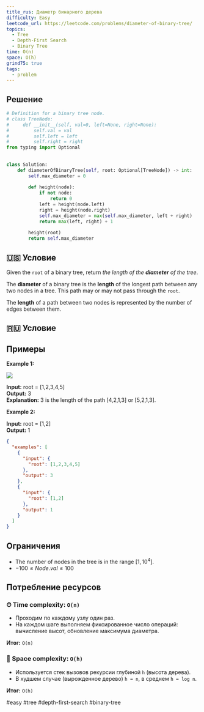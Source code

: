 ```yaml
---
title_rus: Диаметр бинарного дерева
difficulty: Easy
leetcode_url: https://leetcode.com/problems/diameter-of-binary-tree/
topics:
  - Tree
  - Depth-First Search
  - Binary Tree
time: O(n)
space: O(h)
grind75: true
tags:
  - problem
---
```


## Решение

```python
# Definition for a binary tree node.  
# class TreeNode:  
#     def __init__(self, val=0, left=None, right=None):  
#         self.val = val  
#         self.left = left  
#         self.right = right  
from typing import Optional  
  
  
class Solution:  
    def diameterOfBinaryTree(self, root: Optional[TreeNode]) -> int:  
        self.max_diameter = 0  
  
        def height(node):  
            if not node:  
                return 0  
            left = height(node.left)  
            right = height(node.right)  
            self.max_diameter = max(self.max_diameter, left + right)  
            return max(left, right) + 1  
  
        height(root)  
        return self.max_diameter
```

## 🇺🇸 Условие

Given the `root` of a binary tree, return _the length of the **diameter** of the tree_.

The **diameter** of a binary tree is the **length** of the longest path between any two nodes in a tree. This path may or may not pass through the `root`.

The **length** of a path between two nodes is represented by the number of edges between them.

## 🇷🇺 Условие

<!-- Место для вставки перевода на русском языке -->

## Примеры

**Example 1:**

![](https://assets.leetcode.com/uploads/2021/03/06/diamtree.jpg)

**Input:** root = [1,2,3,4,5]  
**Output:** 3  
**Explanation:** 3 is the length of the path [4,2,1,3] or [5,2,1,3].  

**Example 2:**

**Input:** root = [1,2]  
**Output:** 1  

```json
{
  "examples": [
    {
      "input": {
        "root": [1,2,3,4,5]
      },
      "output": 3
    },
    {
      "input": {
        "root": [1,2]
      },
      "output": 1
    }
  ]
}
```

## Ограничения

- The number of nodes in the tree is in the range $[1, 10^4]$.
- $-100 \leq Node.val \leq 100$

## Потребление ресурсов
### ⏱ Time complexity: `O(n)`

- Проходим по каждому узлу один раз.  
- На каждом шаге выполняем фиксированное число операций: вычисление высот, обновление максимума диаметра.

**Итог:** `O(n)`

### 🧠 Space complexity: `O(h)`

- Используется стек вызовов рекурсии глубиной `h` (высота дерева).  
- В худшем случае (вырожденное дерево) `h = n`, в среднем `h = log n`.

**Итог:** `O(h)`

#easy #tree #depth-first-search #binary-tree
